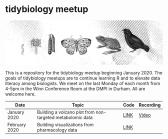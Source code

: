
<!-- README.md is generated from README.Rmd. Please edit that file -->

# tidybiology meetup

![tidybiology](README_files/figure-gfm/tidybiology_channel_art.png)
<!-- badges: start --> <!-- badges: end -->

This is a repository for the tidybiology meetup beginning January 2020.
The goals of tidybiology meetups are to continue learning R and to
elevate data literacy among biologists. We meet on the last Monday of
each month from 4-5pm in the Winn Conference Room at the DMPI in Durham.
All are welcome
here.

| Date          | Topic                                                      | Code                 | Recording                                            |
| ------------- | ---------------------------------------------------------- | -------------------- | ---------------------------------------------------- |
| January 2020  | Building a volcano plot from non-targeted metabolomic data | [LINK](2020_01/code) | [Video](https://www.youtube.com/watch?v=wkwFcDkbn28) |
| February 2020 | Building visualizations from pharmacology data             | [LINK](2020_02/code) |                                                      |
